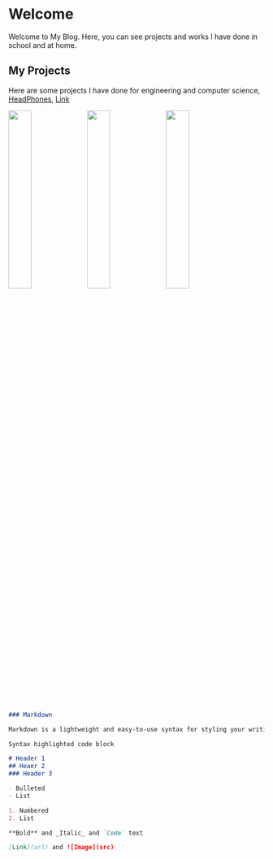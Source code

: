 # Welcome

   Welcome to My Blog. Here, you can see projects and works I have done in school and at home.

## My Projects
   Here are some projects I have done for engineering and computer science, 
   [HeadPhones](https://jameswang605.github.io/Headphone/), [Link](url)

<img src="http://thyrsi.com/t6/616/1543198818x1822612407.jpg" width="30%" height="30%">      <img src="http://thyrsi.com/t6/616/1543199134x1822612407.jpg" width="30%" height="30%">      <img src="http://thyrsi.com/t6/616/1543199152x1822612407.jpg" width="30%" height="30%">

```markdown
### Markdown

Markdown is a lightweight and easy-to-use syntax for styling your writing. It includes conventions for

Syntax highlighted code block

# Header 1
## Heaer 2
### Header 3

- Bulleted
- List

1. Numbered
2. List

**Bold** and _Italic_ and `Code` text

[Link](url) and ![Image](src)
```
